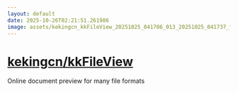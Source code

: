 ```yaml
---
layout: default
date: 2025-10-26T02:21:51.261986
image: assets/kekingcn_kkFileView_20251025_041706_013_20251025_041737_f056a2--20251025T104013269--cropped.png
---
```


# [kekingcn/kkFileView](https://github.com/kekingcn/kkFileView/)

Online document preview for many file formats
